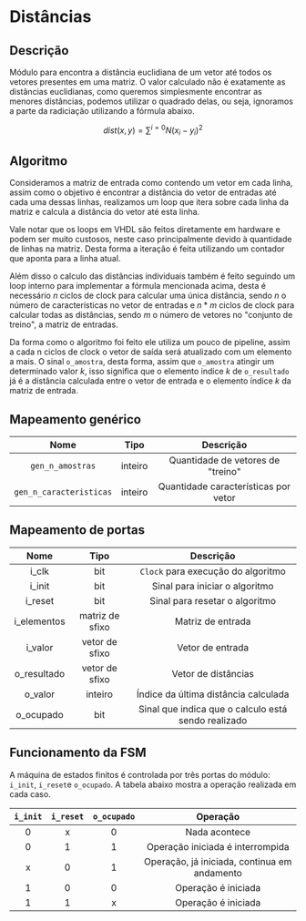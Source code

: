 # Distâncias

## Descrição

Módulo para encontra a distância euclidiana de um vetor até todos os vetores presentes em uma matriz. O valor calculado não é exatamente as distâncias euclidianas, como queremos simplesmente encontrar as menores distâncias, podemos utilizar o quadrado delas, ou seja, ignoramos a parte da radiciação utilizando a fórmula abaixo.

$$
dist(x, y) = \sum^{i=0}{N}(x_i - y_i)^2
$$

## Algoritmo

Consideramos a matriz de entrada como contendo um vetor em cada linha, assim como o objetivo é encontrar a distância do vetor de entradas até cada uma dessas linhas, realizamos um loop que itera sobre cada linha da matriz e calcula a distância do vetor até esta linha.

Vale notar que os loops em VHDL são feitos diretamente em hardware e podem ser muito custosos, neste caso principalmente devido à quantidade de linhas na matriz. Desta forma a iteração é feita utilizando um contador que aponta para a linha atual.

Além disso o calculo das distâncias individuais também é feito seguindo um loop interno para implementar a fórmula mencionada acima, desta é necessário $n$ ciclos de clock para calcular uma única distância, sendo $n$ o número de características no vetor de entradas e $n * m$ ciclos de clock para calcular todas as distâncias, sendo $m$ o número de vetores no "conjunto de treino", a matriz de entradas.

Da forma como o algoritmo foi feito ele utiliza um pouco de pipeline, assim a cada n ciclos de clock o vetor de saída será atualizado com um elemento a mais. O sinal `o_amostra`, desta forma, assim que `o_amostra` atingir um determinado valor $k$, isso significa que o elemento indice $k$ de `o_resultado` já é a distância calculada entre o vetor de entrada e o elemento índice $k$ da matriz de entrada.

## Mapeamento genérico

|         **Nome**        | **Tipo** |              **Descrição**              |
|:-----------------------:|:--------:|:---------------------------------------:|
|    `gen_n_amostras`     |  inteiro |    Quantidade de vetores de "treino"    |
| `gen_n_caracteristicas` |  inteiro |  Quantidade características por vetor   |

## Mapeamento de portas

|   **Nome**  |     **Tipo**      |                    **Descrição**                    |
|:-----------:|:-----------------:|:---------------------------------------------------:|
|    i_clk    |         bit       |           `Clock` para execução do algoritmo        |
|    i_init   |         bit       |            Sinal para iniciar o algoritmo           |
|   i_reset   |         bit       |            Sinal para resetar o algoritmo           |
| i_elementos |  matriz de sfixo  |                   Matriz de entrada                 |
|   i_valor   |    vetor de sfixo |                   Vetor de entrada                  |
| o_resultado |    vetor de sfixo |                   Vetor de distâncias               |
|   o_valor   |        inteiro    |      Índice da última distância calculada           |
|  o_ocupado  |         bit       | Sinal que indica que o calculo está sendo realizado |

## Funcionamento da FSM

A máquina de estados finitos é controlada por três portas do módulo: `i_init`, `i_reset`e `o_ocupado`. A
tabela abaixo mostra a operação realizada em cada caso.

|   `i_init`   |   `i_reset`   |   `o_ocupado`   |                 **Operação**                 |
|:------------:|:-------------:|:---------------:|:--------------------------------------------:|
|       0      |       x       |        0        |                 Nada acontece                |
|       0      |       1       |        1        |       Operação iniciada é interrompida       |
|       x      |       0       |        1        | Operação, já iniciada, continua em andamento |
|       1      |       0       |        0        |              Operação é iniciada             |
|       1      |       1       |        x        |              Operação é iniciada             |
